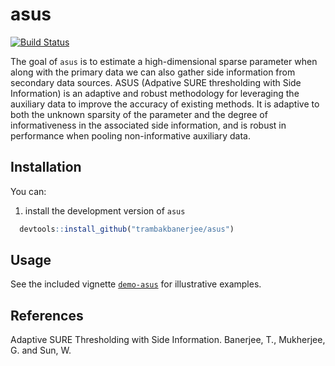 <!-- README.md is generated from README.Rmd. Please edit that file -->
asus
====
[![Build Status](https://travis-ci.org/trambakbanerjee/asus.svg?branch=master)](https://travis-ci.org/trambakbanerjee/asus)

The goal of `asus` is to estimate a high-dimensional sparse parameter when along with the primary data we can also gather side information from secondary data sources. ASUS (Adpative SURE thresholding with Side Information) is an adaptive and robust methodology for leveraging the auxiliary data to improve the accuracy of existing methods. It is adaptive to both the unknown sparsity of the parameter and the degree of informativeness in the associated side information, and is robust in performance when pooling non-informative auxiliary data.

Installation
-----------
You can:

1. install the development version of `asus`

 ```R
   devtools::install_github("trambakbanerjee/asus")
   ```

Usage
-------

See the included vignette [`demo-asus`](http://htmlpreview.github.com/?https://github.com/trambakbanerjee/asus/blob/master/demo-asus.html) for illustrative examples.

References
--------
Adaptive SURE Thresholding with Side Information. Banerjee, T., Mukherjee, G. and Sun, W.
